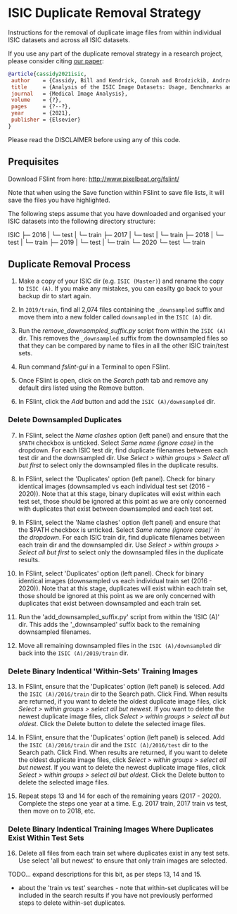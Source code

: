 # ISIC Duplicate Removal Strategy

Instructions for the removal of duplicate image files from within individual ISIC datasets and across all ISIC datasets.

If you use any part of the duplicate removal strategy in a research project, please consider citing [our paper](https://www.abcde.com):

```BibTex
@article{cassidy2021isic,
 author    = {Cassidy, Bill and Kendrick, Connah and Brodzickib, Andrzej and Jaworek-Korjakowskab, Joanna and Yap, Moi Hoon},
 title     = {Analysis of the ISIC Image Datasets: Usage, Benchmarks and Recommendations},
 journal   = {Medical Image Analysis},
 volume    = {?},
 pages     = {?--?},
 year      = {2021},
 publisher = {Elsevier}
} 
```

Please read the DISCLAIMER before using any of this code.

## Prequisites

Download FSlint from here: http://www.pixelbeat.org/fslint/

Note that when using the Save function within FSlint to save file lists, it will save the files you have highlighted.

The following steps assume that you have downloaded and organised your ISIC datasets into the following directory structure:

ISIC
├─ 2016
|   └─ test
|   └─ train
├─ 2017
|   └─ test
|   └─ train
├─ 2018
|   └─ test
|   └─ train
├─ 2019
|   └─ test
|   └─ train
└─ 2020
    └─ test
    └─ train

## Duplicate Removal Process

1. Make a copy of your ISIC dir (e.g. `ISIC (Master)`) and  rename the copy to `ISIC (A)`. If you make any mistakes, you can easilty go back to your backup dir to start again.

2. In `2019/train`, find all 2,074 files containing the `_downsampled` suffix and move them into a new folder called `downsampled` in the `ISIC (A)` dir.

3. Run the *remove_downsampled_suffix.py* script from within the `ISIC (A)` dir. This removes the `_downsampled` suffix from the downsampled files so that they can be compared by name to files in all the other ISIC train/test sets.

4. Run command *fslint-gui* in a Terminal to open FSlint.

5. Once FSlint is open, click on the *Search path* tab and remove any default dirs listed using the Remove button.

6. In FSlint, click the *Add* button and add the `ISIC (A)/downsampled` dir.

### Delete Downsampled Duplicates

7. In FSlint, select the *Name clashes* option (left panel) and ensure that the `$PATH` checkbox is unticked. Select *Same name (ignore case)* in the dropdown. For each ISIC test dir, find duplicate filenames between each test dir and the downsampled dir. Use *Select > within groups > Select all but first* to select only the downsampled files in the duplicate results.

8. In FSlint, select the 'Duplicates' option (left panel). Check for binary identical images (downsampled vs each individual test set (2016 - 2020)). Note that at this stage, binary duplicates will exist within each test set, those should be ignored at this point as we are only concerned with duplicates that exist between downsampled and each test set.

9. In FSlint, select the 'Name clashes' option (left panel) and ensure that the $PATH checkbox is unticked. Select *Same name (ignore case)' in the dropdown*. For each ISIC train dir, find duplicate filenames between each train dir and the downsampled dir. Use *Select > within groups > Select all but first* to select only the downsampled files in the duplicate results.

10. In FSlint, select 'Duplicates' option (left panel). Check for binary identical images (downsampled vs each individual train set (2016 - 2020)). Note that at this stage, duplicates will exist within each train set, those should be ignored at this point as we are only concerned with duplicates that exist between downsampled and each train set.

11. Run the 'add_downsampled_suffix.py' script from within the 'ISIC (A)' dir. This adds the '_downsampled' suffix back to the remaining downsampled filenames.

12. Move all remaining downsampled files in the `ISIC (A)/downsampled` dir back into the `ISIC (A)/2019/train` dir.

### Delete Binary Indentical 'Within-Sets' Training Images 

13. In FSlint, ensure that the 'Duplicates' option (left panel) is seleced. Add the `ISIC (A)/2016/train` dir to the Search path. Click Find. When results are returned, if you want to delete the oldest duplicate image files, click *Select > within groups > select all but newest*. If you want to delete the newest duplicate image files, click *Select > within groups > select all but oldest*. Click the Delete button to delete the selected image files.

14. In FSlint, ensure that the 'Duplicates' option (left panel) is seleced. Add the `ISIC (A)/2016/train` dir and the `ISIC (A)/2016/test` dir to the Search path. Click Find. When results are returned, if you want to delete the oldest duplicate image files, click *Select > within groups > select all but newest*. If you want to delete the newest duplicate image files, click *Select > within groups > select all but oldest*. Click the Delete button to delete the selected image files.

15. Repeat steps 13 and 14 for each of the remaining years (2017 - 2020). Complete the steps one year at a time. E.g. 2017 train, 2017 train vs test, then move on to 2018, etc.

### Delete Binary Indentical Training Images Where Duplicates Exist Within Test Sets

16. Delete all files from each train set where duplicates exist in any test sets. Use select 'all but newest' to ensure that only train images are selected.

TODO... expand descriptions for this bit, as per steps 13, 14 and 15.

* about the 'train vs test' searches - note that within-set duplicates will be included in the search results if you have not previously performed steps to delete within-set duplicates.
